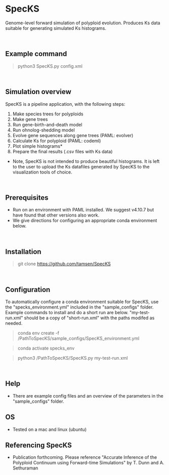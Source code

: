# SpecKS
Genome-level forward simulation of polyploid evolution. Produces Ks data suitable for generating simulated Ks histograms.

<br>

## Example command
>python3 SpecKS.py config.xml

<br>

## Simulation overview
SpecKS is a pipeline application, with the following steps:
1) Make species trees for polyploids 
2) Make gene trees 
3) Run gene-birth-and-death model
4) Run ohnolog-shedding model
5) Evolve gene sequences along gene trees (PAML: evolver)
6) Calculate Ks for polyploid (PAML: codeml)
7) Plot simple histograms*
8) Prepare the final results (.csv files with Ks data)

* Note, SpecKS is not intended to produce beautiful histograms. It is left to the user to upload the Ks datafiles generated by SpecKS to the visualization tools of choice.
<br>

## Prerequisites
* Run on an environment with PAML installed. We suggest v4.10.7 but have found that other versions also work. 
* We give directions for configuring an appropriate conda environment below.

<br>

## Installation

> git clone https://github.com/tamsen/SpecKS

<br>

## Configuration
To automatically configure a conda environment suitable for SpecKS, use the "specks_environment.yml" 
included in the "sample_configs" folder. Example commands to install and do a short run are below.
"my-test-run.xml" should be a copy of "short-run.xml" with the paths modifed as needed.

> conda env create -f /PathToSpecKS/sample_configs/SpecKS_environment.yml

> conda activate specks_env

> python3 /PathToSpecKS/SpecKS.py my-test-run.xml 

<br>

## Help
* There are example config files and an overview of the parameters in the "sample_configs" folder.

## OS
* Tested on a mac and linux (ubuntu)

## Referencing SpecKS
* Publication forthcoming. Please reference "Accurate Inference of the Polyploid Continuum using Forward-time Simulations" by T. Dunn and A. Sethuraman
